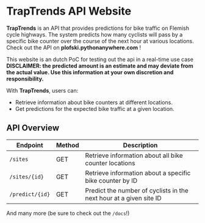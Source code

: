 # TrapTrends API Website

**TrapTrends** is an API that provides predictions for bike traffic on Flemish cycle highways. The system predicts how many cyclists will pass by a specific bike counter over the course of the next hour at various locations. Check out the API on **plofski.pythonanywhere.com** ! 

This website is an dutch PoC for testing out the api in a real-time use case
**DISCLAIMER: the predicted amount is an estimate and may deviate from the actual value. Use this information at your own discretion and responsibility.** 

With **TrapTrends**, users can:
- Retrieve information about bike counters at different locations.
- Get predictions for the expected bike traffic at a given location.

## API Overview

| Endpoint          | Method | Description                                               |
|-------------------|--------|-----------------------------------------------------------|
| `/sites`          | GET    | Retrieve information about all bike counter locations     |
| `/sites/{id}`     | GET    | Retrieve information about a specific bike counter by ID |
| `/predict/{id}`   | GET    | Predict the number of cyclists in the next hour at a given site ID |


And many more (be sure to check out the `/docs`!)